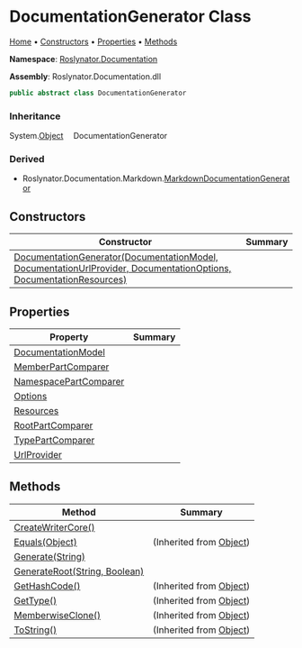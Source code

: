 <a name="_top"></a>

# DocumentationGenerator Class

[Home](../../../README.md#_top) &#x2022; [Constructors](#constructors) &#x2022; [Properties](#properties) &#x2022; [Methods](#methods)

**Namespace**: [Roslynator.Documentation](../README.md#_top)

**Assembly**: Roslynator\.Documentation\.dll

```csharp
public abstract class DocumentationGenerator
```

### Inheritance

System\.[Object](https://docs.microsoft.com/en-us/dotnet/api/system.object)
&emsp;DocumentationGenerator

### Derived

* Roslynator\.Documentation\.Markdown\.[MarkdownDocumentationGenerator](../Markdown/MarkdownDocumentationGenerator/README.md#_top)

## Constructors

| Constructor | Summary |
| ----------- | ------- |
| [DocumentationGenerator(DocumentationModel, DocumentationUrlProvider, DocumentationOptions, DocumentationResources)](-ctor/README.md#_top) | |

## Properties

| Property | Summary |
| -------- | ------- |
| [DocumentationModel](DocumentationModel/README.md#_top) | |
| [MemberPartComparer](MemberPartComparer/README.md#_top) | |
| [NamespacePartComparer](NamespacePartComparer/README.md#_top) | |
| [Options](Options/README.md#_top) | |
| [Resources](Resources/README.md#_top) | |
| [RootPartComparer](RootPartComparer/README.md#_top) | |
| [TypePartComparer](TypePartComparer/README.md#_top) | |
| [UrlProvider](UrlProvider/README.md#_top) | |

## Methods

| Method | Summary |
| ------ | ------- |
| [CreateWriterCore()](CreateWriterCore/README.md#_top) | |
| [Equals(Object)](https://docs.microsoft.com/en-us/dotnet/api/system.object.equals) |  \(Inherited from [Object](https://docs.microsoft.com/en-us/dotnet/api/system.object)\) |
| [Generate(String)](Generate/README.md#_top) | |
| [GenerateRoot(String, Boolean)](GenerateRoot/README.md#_top) | |
| [GetHashCode()](https://docs.microsoft.com/en-us/dotnet/api/system.object.gethashcode) |  \(Inherited from [Object](https://docs.microsoft.com/en-us/dotnet/api/system.object)\) |
| [GetType()](https://docs.microsoft.com/en-us/dotnet/api/system.object.gettype) |  \(Inherited from [Object](https://docs.microsoft.com/en-us/dotnet/api/system.object)\) |
| [MemberwiseClone()](https://docs.microsoft.com/en-us/dotnet/api/system.object.memberwiseclone) |  \(Inherited from [Object](https://docs.microsoft.com/en-us/dotnet/api/system.object)\) |
| [ToString()](https://docs.microsoft.com/en-us/dotnet/api/system.object.tostring) |  \(Inherited from [Object](https://docs.microsoft.com/en-us/dotnet/api/system.object)\) |

